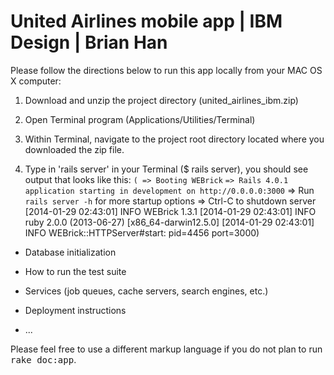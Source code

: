 # United Airlines mobile app | IBM Design | Brian Han

Please follow the directions below to run this app locally from your MAC OS X computer: 

1. Download and unzip the project directory (united_airlines_ibm.zip)

2. Open Terminal program (Applications/Utilities/Terminal)

3.  Within Terminal, navigate to the project root directory located where you downloaded the zip file. 

4. Type in 'rails server' in your Terminal ($ rails server), you should see output that looks like this:
`( => Booting WEBrick`
`=> Rails 4.0.1 application starting in development on http://0.0.0.0:3000`
=> Run `rails server -h` for more startup options
=> Ctrl-C to shutdown server
[2014-01-29 02:43:01] INFO  WEBrick 1.3.1
[2014-01-29 02:43:01] INFO  ruby 2.0.0 (2013-06-27) [x86_64-darwin12.5.0]
[2014-01-29 02:43:01] INFO  WEBrick::HTTPServer#start: pid=4456 port=3000)

* Database initialization

* How to run the test suite

* Services (job queues, cache servers, search engines, etc.)

* Deployment instructions

* ...


Please feel free to use a different markup language if you do not plan to run
<tt>rake doc:app</tt>.
